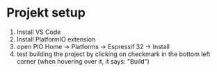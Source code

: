 # Projekt setup

1. Install VS Code
2. Install PlatformIO extension
3. open PIO Home -> Platforms -> Espressif 32 -> Install
4. test building the project by clicking on checkmark in the bottom left corner (when hovering over it, it says: "Build")